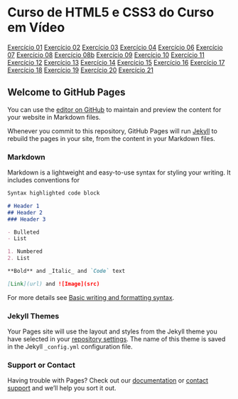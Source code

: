 # Curso de HTML5 e CSS3 do Curso em Vídeo

<a href="https://vxgnxx.github.io/html-css/exercícios/ex001">Exercício 01</a>
<a href="https://vxgnxx.github.io/html-css/exercícios/ex002">Exercício 02</a>
<a href="https://vxgnxx.github.io/html-css/exercícios/ex003">Exercício 03</a>
<a href="https://vxgnxx.github.io/html-css/exercícios/ex004">Exercício 04</a>
<a href="https://vxgnxx.github.io/html-css/exercícios/ex006">Exercício 06</a>
<a href="https://vxgnxx.github.io/html-css/exercícios/ex007">Exercício 07</a>
<a href="https://vxgnxx.github.io/html-css/exercícios/ex008">Exercício 08</a>
<a href="https://vxgnxx.github.io/html-css/exercícios/ex008b">Exercício 08b</a>
<a href="https://vxgnxx.github.io/html-css/exercícios/ex009">Exercício 09</a>
<a href="https://vxgnxx.github.io/html-css/exercícios/ex010">Exercício 10</a>
<a href="https://vxgnxx.github.io/html-css/exercícios/ex011">Exercício 11</a>
<a href="https://vxgnxx.github.io/html-css/exercícios/ex012">Exercício 12</a>
<a href="https://vxgnxx.github.io/html-css/exercícios/ex013">Exercício 13</a>
<a href="https://vxgnxx.github.io/html-css/exercícios/ex014">Exercício 14</a>
<a href="https://vxgnxx.github.io/html-css/exercícios/ex015">Exercício 15</a>
<a href="https://vxgnxx.github.io/html-css/exercícios/ex016">Exercício 16</a>
<a href="https://vxgnxx.github.io/html-css/exercícios/ex017">Exercício 17</a>
<a href="https://vxgnxx.github.io/html-css/exercícios/ex018">Exercício 18</a>
<a href="https://vxgnxx.github.io/html-css/exercícios/ex019">Exercício 19</a>
<a href="https://vxgnxx.github.io/html-css/exercícios/ex020">Exercício 20</a>
<a href="https://vxgnxx.github.io/html-css/exercícios/ex021">Exercício 21</a>

## Welcome to GitHub Pages

You can use the [editor on GitHub](https://github.com/vxgnxx/html-css/edit/main/README.md) to maintain and preview the content for your website in Markdown files.

Whenever you commit to this repository, GitHub Pages will run [Jekyll](https://jekyllrb.com/) to rebuild the pages in your site, from the content in your Markdown files.

### Markdown

Markdown is a lightweight and easy-to-use syntax for styling your writing. It includes conventions for

```markdown
Syntax highlighted code block

# Header 1
## Header 2
### Header 3

- Bulleted
- List

1. Numbered
2. List

**Bold** and _Italic_ and `Code` text

[Link](url) and ![Image](src)
```

For more details see [Basic writing and formatting syntax](https://docs.github.com/en/github/writing-on-github/getting-started-with-writing-and-formatting-on-github/basic-writing-and-formatting-syntax).

### Jekyll Themes

Your Pages site will use the layout and styles from the Jekyll theme you have selected in your [repository settings](https://github.com/vxgnxx/html-css/settings/pages). The name of this theme is saved in the Jekyll `_config.yml` configuration file.

### Support or Contact

Having trouble with Pages? Check out our [documentation](https://docs.github.com/categories/github-pages-basics/) or [contact support](https://support.github.com/contact) and we’ll help you sort it out.
